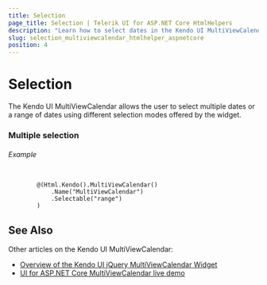 ```yaml
---
title: Selection
page_title: Selection | Telerik UI for ASP.NET Core HtmlHelpers
description: "Learn how to select dates in the Kendo UI MultiViewCalendar widget."
slug: selection_multiviewcalendar_htmlhelper_aspnetcore
position: 4
---
```


# Selection

The Kendo UI MultiViewCalendar allows the user to select multiple dates or a range of dates using different selection modes offered by the widget.

### Multiple selection

###### Example

```tab-Razor

        @(Html.Kendo().MultiViewCalendar()
            .Name("MultiViewCalendar")
            .Selectable("range")
        )
```

## See Also

Other articles on the Kendo UI MultiViewCalendar:

* [Overview of the Kendo UI jQuery MultiViewCalendar Widget](https://docs.telerik.com/kendo-ui/controls/scheduling/multiviewcalendar/overview)
* [UI for ASP.NET Core MultiViewCalendar live demo](https://demos.telerik.com/aspnet-core/multiviewcalendar)